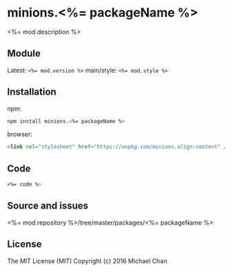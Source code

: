 # minions.<%= packageName %>
<%= mod.description %>

## Module
Latest: `<%= mod.version %>`
main/style: `<%= mod.style %>`

## Installation
npm:
```bash
npm install minions.<%= packageName %>
```

browser:
```html
<link rel="stylesheet" href="https://unpkg.com/minions.align-content" />
```

## Code
```css
<%= code %>
```

## Source and issues
<%= mod.repository %>/tree/master/packages/<%= packageName %>

## License

The MIT License (MIT)
Copyright (c) 2016 Michael Chan
